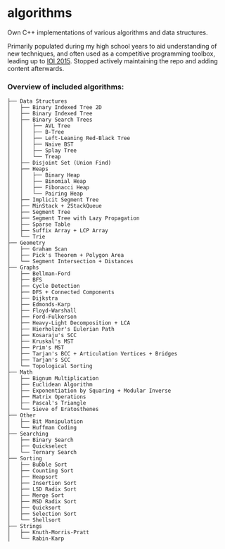 # algorithms
Own C++ implementations of various algorithms and data structures. 

Primarily populated during my high school years to aid understanding of new techniques, and often used as a competitive programming toolbox, leading up to [IOI 2015](http://stats.ioinformatics.org/people/5735). Stopped actively maintaining the repo and adding content afterwards.

### Overview of included algorithms:

```
├── Data Structures
│   ├── Binary Indexed Tree 2D
│   ├── Binary Indexed Tree
│   ├── Binary Search Trees
│   │   ├── AVL Tree
│   │   ├── B-Tree
│   │   ├── Left-Leaning Red-Black Tree
│   │   ├── Naive BST
│   │   ├── Splay Tree
│   │   └── Treap
│   ├── Disjoint Set (Union Find)
│   ├── Heaps
│   │   ├── Binary Heap
│   │   ├── Binomial Heap
│   │   ├── Fibonacci Heap
│   │   └── Pairing Heap
│   ├── Implicit Segment Tree
│   ├── MinStack + 2StackQueue
│   ├── Segment Tree
│   ├── Segment Tree with Lazy Propagation
│   ├── Sparse Table
│   ├── Suffix Array + LCP Array
│   └── Trie
├── Geometry
│   ├── Graham Scan
│   ├── Pick's Theorem + Polygon Area
│   └── Segment Intersection + Distances
├── Graphs
│   ├── Bellman-Ford
│   ├── BFS
│   ├── Cycle Detection
│   ├── DFS + Connected Components
│   ├── Dijkstra
│   ├── Edmonds-Karp
│   ├── Floyd-Warshall
│   ├── Ford-Fulkerson
│   ├── Heavy-Light Decomposition + LCA
│   ├── Hierholzer's Eulerian Path
│   ├── Kosaraju's SCC
│   ├── Kruskal's MST
│   ├── Prim's MST
│   ├── Tarjan's BCC + Articulation Vertices + Bridges
│   ├── Tarjan's SCC
│   └── Topological Sorting
├── Math
│   ├── Bignum Multiplication
│   ├── Euclidean Algorithm
│   ├── Exponentiation by Squaring + Modular Inverse
│   ├── Matrix Operations
│   ├── Pascal's Triangle
│   └── Sieve of Eratosthenes
├── Other
│   ├── Bit Manipulation
│   └── Huffman Coding
├── Searching
│   ├── Binary Search
│   ├── Quickselect
│   └── Ternary Search
├── Sorting
│   ├── Bubble Sort
│   ├── Counting Sort
│   ├── Heapsort
│   ├── Insertion Sort
│   ├── LSD Radix Sort
│   ├── Merge Sort
│   ├── MSD Radix Sort
│   ├── Quicksort
│   ├── Selection Sort
│   └── Shellsort
├── Strings
│   ├── Knuth-Morris-Pratt
│   └── Rabin-Karp
```
